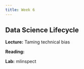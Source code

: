 ```yaml
---
title: Week 6
---
```


## Data Science Lifecycle

**Lecture:** Taming technical bias

<!---
* DS-GA 1017: [lifecycle slides](../../../assets/5_6_Lifecycle_1017.pdf) [mlInspect slides](../../../assets/mlinspect_2024.pdf) [demoDQ slides](../../../assets/demodq_2024.pdf)
* DS-UA 202: [lifecycle slides](../../../assets/5_6_Lifecycle_202.pdf)  
-->

**Reading:**  
<!---
[Responsibility in the Data Science Lifecycle](../../../assets/lifecycle_reader_2024.pdf) 
-->

**Lab:** mlinspect

<!---

* DS-UA 202: [Lab 6 Colab Notebook](https://drive.google.com/file/d/1AAWNf5DnCt4mN-f3ZDQcNWem10irsMcC/view?usp=sharing)
* DS-GA 1017: [Lab 6 Colab Notebook](https://drive.google.com/file/d/1Svrlo2UbeEXpITnltg107FbGdYfx-esN/view?usp=sharing)

-->
